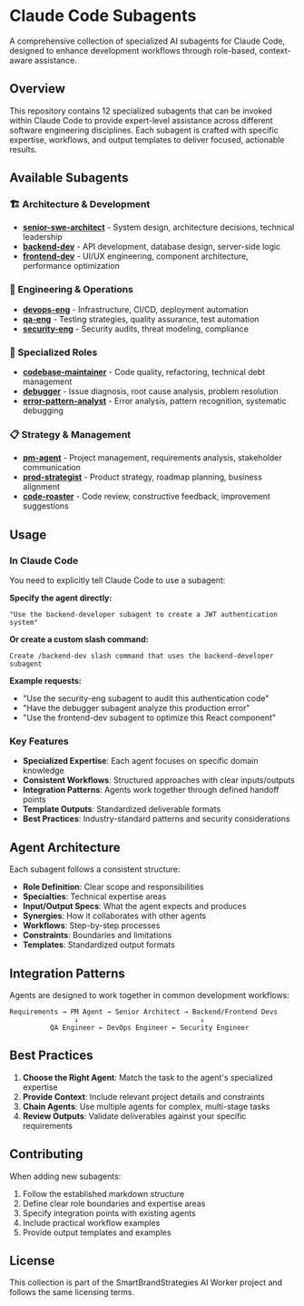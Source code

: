 # Claude Code Subagents

A comprehensive collection of specialized AI subagents for Claude Code, designed to enhance development workflows through role-based, context-aware assistance.

## Overview

This repository contains 12 specialized subagents that can be invoked within Claude Code to provide expert-level assistance across different software engineering disciplines. Each subagent is crafted with specific expertise, workflows, and output templates to deliver focused, actionable results.

## Available Subagents

### 🏗️ Architecture & Development
- **[senior-swe-architect](senior-swe-architect.md)** - System design, architecture decisions, technical leadership
- **[backend-dev](backend-dev.md)** - API development, database design, server-side logic
- **[frontend-dev](frontend-dev.md)** - UI/UX engineering, component architecture, performance optimization

### 🔧 Engineering & Operations  
- **[devops-eng](devops-eng.md)** - Infrastructure, CI/CD, deployment automation
- **[qa-eng](qa-eng.md)** - Testing strategies, quality assurance, test automation
- **[security-eng](security-eng.md)** - Security audits, threat modeling, compliance

### 🚀 Specialized Roles
- **[codebase-maintainer](codebase-maintainer.md)** - Code quality, refactoring, technical debt management
- **[debugger](debugger.md)** - Issue diagnosis, root cause analysis, problem resolution
- **[error-pattern-analyst](error-pattern-analyst.md)** - Error analysis, pattern recognition, systematic debugging

### 📋 Strategy & Management
- **[pm-agent](pm-agent.md)** - Project management, requirements analysis, stakeholder communication
- **[prod-strategist](prod-strategist.md)** - Product strategy, roadmap planning, business alignment
- **[code-roaster](code-roaster.md)** - Code review, constructive feedback, improvement suggestions

## Usage

### In Claude Code
You need to explicitly tell Claude Code to use a subagent:

**Specify the agent directly:**
```
"Use the backend-developer subagent to create a JWT authentication system"
```

**Or create a custom slash command:**
```
Create /backend-dev slash command that uses the backend-developer subagent
```

**Example requests:**
- "Use the security-eng subagent to audit this authentication code"
- "Have the debugger subagent analyze this production error"
- "Use the frontend-dev subagent to optimize this React component"

### Key Features
- **Specialized Expertise**: Each agent focuses on specific domain knowledge
- **Consistent Workflows**: Structured approaches with clear inputs/outputs  
- **Integration Patterns**: Agents work together through defined handoff points
- **Template Outputs**: Standardized deliverable formats
- **Best Practices**: Industry-standard patterns and security considerations

## Agent Architecture

Each subagent follows a consistent structure:

- **Role Definition**: Clear scope and responsibilities
- **Specialties**: Technical expertise areas
- **Input/Output Specs**: What the agent expects and produces
- **Synergies**: How it collaborates with other agents
- **Workflows**: Step-by-step processes
- **Constraints**: Boundaries and limitations
- **Templates**: Standardized output formats

## Integration Patterns

Agents are designed to work together in common development workflows:

```
Requirements → PM Agent → Senior Architect → Backend/Frontend Devs
                ↓                              ↓
          QA Engineer ← DevOps Engineer ← Security Engineer
```

## Best Practices

1. **Choose the Right Agent**: Match the task to the agent's specialized expertise
2. **Provide Context**: Include relevant project details and constraints
3. **Chain Agents**: Use multiple agents for complex, multi-stage tasks
4. **Review Outputs**: Validate deliverables against your specific requirements

## Contributing

When adding new subagents:

1. Follow the established markdown structure
2. Define clear role boundaries and expertise areas
3. Specify integration points with existing agents
4. Include practical workflow examples
5. Provide output templates and examples

## License

This collection is part of the SmartBrandStrategies AI Worker project and follows the same licensing terms.